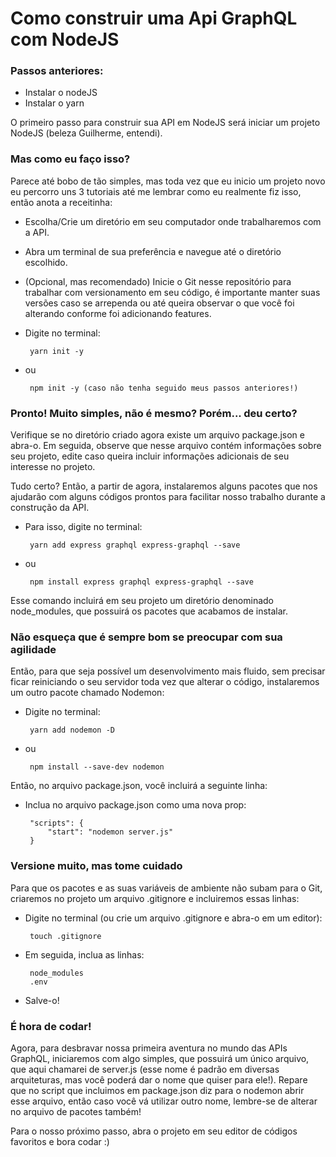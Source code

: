 # Como construir uma Api GraphQL com NodeJS

### Passos anteriores:
 - Instalar o nodeJS
 - Instalar o yarn

O primeiro passo para construir sua API em NodeJS será iniciar um projeto NodeJS (beleza Guilherme, entendi).

### Mas como eu faço isso?

Parece até bobo de tão simples, mas toda vez que eu inicio um projeto novo eu percorro uns 3 tutoriais até me lembrar como eu realmente fiz isso, então anota a receitinha:
 - Escolha/Crie um diretório em seu computador onde trabalharemos com a API.
 - Abra um terminal de sua preferência e navegue até o diretório escolhido.
 - (Opcional, mas recomendado) Inicie o Git nesse repositório para trabalhar com versionamento em seu código, é importante manter suas versões caso se arrependa ou até queira observar o que você foi alterando conforme foi adicionando features.
 - Digite no terminal:
 
        yarn init -y
 - ou
 
        npm init -y (caso não tenha seguido meus passos anteriores!)

### Pronto! Muito simples, não é mesmo? Porém... deu certo?

Verifique se no diretório criado agora existe um arquivo package.json e abra-o.
Em seguida, observe que nesse arquivo contém informações sobre seu projeto, edite caso queira incluir informações adicionais de seu interesse no projeto.

Tudo certo? Então, a partir de agora, instalaremos alguns pacotes que nos ajudarão com alguns códigos prontos para facilitar nosso trabalho durante a construção da API.
 - Para isso, digite no terminal:
 
        yarn add express graphql express-graphql --save
 - ou
    
        npm install express graphql express-graphql --save

Esse comando incluirá em seu projeto um diretório denominado node_modules, que possuirá os pacotes que acabamos de instalar.

### Não esqueça que é sempre bom se preocupar com sua agilidade

Então, para que seja possível um desenvolvimento mais fluido, sem precisar ficar reiniciando o seu servidor toda vez que alterar o código, instalaremos um outro pacote chamado Nodemon:
 - Digite no terminal:
 
        yarn add nodemon -D
 - ou
 
        npm install --save-dev nodemon

Então, no arquivo package.json, você incluirá a seguinte linha:
 - Inclua no arquivo package.json como uma nova prop:

        "scripts": {
            "start": "nodemon server.js"
        }

### Versione muito, mas tome cuidado

Para que os pacotes e as suas variáveis de ambiente não subam para o Git, criaremos no projeto um arquivo .gitignore e incluiremos essas linhas:
 - Digite no terminal (ou crie um arquivo .gitignore e abra-o em um editor):
 
        touch .gitignore
        
 - Em seguida, inclua as linhas:
 
        node_modules
        .env
        
 - Salve-o!

### É hora de codar!

Agora, para desbravar nossa primeira aventura no mundo das APIs GraphQL, iniciaremos com algo simples, que possuirá um único arquivo, que aqui chamarei de server.js (esse nome é padrão em diversas arquiteturas, mas você poderá dar o nome que quiser para ele!). Repare que no script que incluimos em package.json diz para o nodemon abrir esse arquivo, então caso você vá utilizar outro nome, lembre-se de alterar no arquivo de pacotes também!

Para o nosso próximo passo, abra o projeto em seu editor de códigos favoritos e bora codar :)
